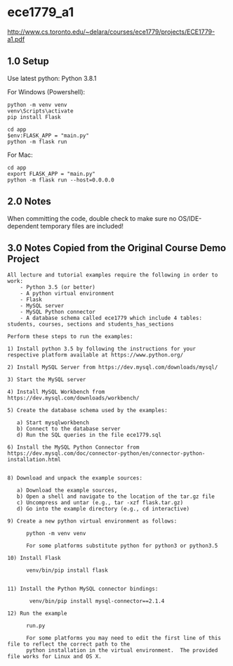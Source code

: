 # ece1779_a1
http://www.cs.toronto.edu/~delara/courses/ece1779/projects/ECE1779-a1.pdf

## 1.0 Setup
Use latest python: Python 3.8.1

For Windows (Powershell):
```
python -m venv venv
venv\Scripts\activate
pip install Flask

cd app
$env:FLASK_APP = "main.py"
python -m flask run
```
For Mac:
```
cd app
export FLASK_APP = "main.py"
python -m flask run --host=0.0.0.0
```

## 2.0 Notes
When committing the code, double check to make sure no OS/IDE-dependent temporary files are included!

## 3.0 Notes Copied from the Original Course Demo Project
```
All lecture and tutorial examples require the following in order to work:
    - Python 3.5 (or better)
    - A python virtual environment
    - Flask
    - MySQL server
    - MySQL Python connector
    - A database schema called ece1779 which include 4 tables: students, courses, sections and students_has_sections

Perform these steps to run the examples:

1) Install python 3.5 by following the instructions for your respective platform available at https://www.python.org/

2) Install MySQL Server from https://dev.mysql.com/downloads/mysql/

3) Start the MySQL server

4) Install MySQL Workbench from https://dev.mysql.com/downloads/workbench/

5) Create the database schema used by the examples:

   a) Start mysqlworkbench
   b) Connect to the database server
   d) Run the SQL queries in the file ece1779.sql

6) Install the MySQL Python Connector from https://dev.mysql.com/doc/connector-python/en/connector-python-installation.html


8) Download and unpack the example sources:

   a) Download the example sources,
   b) Open a shell and navigate to the location of the tar.gz file
   c) Uncompress and untar (e.g., tar -xzf flask.tar.gz)
   d) Go into the example directory (e.g., cd interactive)

9) Create a new python virtual environment as follows:

      python -m venv venv

      For some platforms substitute python for python3 or python3.5

10) Install Flask

      venv/bin/pip install flask


11) Install the Python MySQL connector bindings:

       venv/bin/pip install mysql-connector==2.1.4

12) Run the example

      run.py

      For some platforms you may need to edit the first line of this file to reflect the correct path to the
      python installation in the virtual environment.  The provided file works for Linux and OS X.
```
